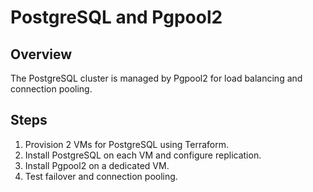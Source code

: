 # PostgreSQL and Pgpool2

## Overview
The PostgreSQL cluster is managed by Pgpool2 for load balancing and connection pooling.

## Steps
1. Provision 2 VMs for PostgreSQL using Terraform.
2. Install PostgreSQL on each VM and configure replication.
3. Install Pgpool2 on a dedicated VM.
4. Test failover and connection pooling.